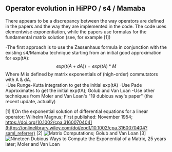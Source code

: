 ## Operator evolution in HiPPO / s4 / Mamaba

There appears to be a discrepancy between the way operators are defined in the papers and the way they are implemented in the code.  The code uses elementwise exponentiation, while the papers use formulas for the fundamental matrix solution (see, for example [1])

-The first approach is to use the Zassenhaus formula in conjunction with the existing s4/Mamaba technique starting from an initial good approximation for exp(tA):
$$exp(t(A + dA)) = exp(tA) * M $$
Where M is defined by matrix exponentials of (high-order) commutators with A & dA.  
-Use Runge-Kutta integration to get the initial exp(tA)
-Use Pade Approximates to get the initial exp(tA); Golub and Van Loan
-Use other techniques from Moler and Van Loan's "19 dubious way's paper" (the recent update, actually)




[1] ![On the exponential solution of differential equations for a linear operator; Wilhelm Magnus;
First published: November 1954; https://doi.org/10.1002/cpa.3160070404](https://onlinelibrary.wiley.com/doi/epdf/10.1002/cpa.3160070404?saml_referrer)
[2] ![Matrix Computations; Golub and Van Loan](https://epubs.siam.org/doi/book/10.1137/1.9781421407944)
[3] ![Nineteen Dubious Ways to Compute the Exponential of a Matrix, 25 years later; Moler and Van Loan](https://epubs.siam.org/doi/10.1137/S00361445024180)
